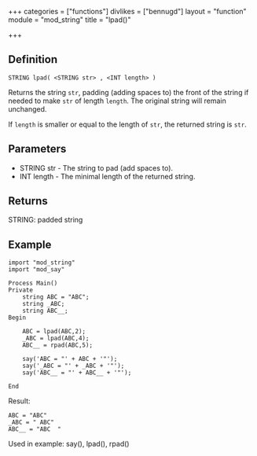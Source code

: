 +++
categories = ["functions"]
divlikes = ["bennugd"]
layout = "function"
module = "mod_string"
title = "lpad()"

+++

## Definition

    STRING lpad( <STRING str> , <INT length> )

Returns the string `str`, padding (adding spaces to) the front of the string if needed to make `str` of length `length`. The original string will remain unchanged.

If `length` is smaller or equal to the length of `str`, the returned string is `str`.

## Parameters

- STRING str  - The string to pad (add spaces to).
- INT length  - The minimal length of the returned string.

## Returns

STRING: padded string

## Example

```
import "mod_string"
import "mod_say"

Process Main()
Private
    string ABC = "ABC";
    string _ABC;
    string ABC__;
Begin

    ABC = lpad(ABC,2);
    _ABC = lpad(ABC,4);
    ABC__ = rpad(ABC,5);

    say('ABC = "' + ABC + '"');
    say('_ABC = "' + _ABC + '"');
    say('ABC__ = "' + ABC__ + '"');

End
```

Result:

```
ABC = "ABC"
_ABC = " ABC"
ABC__ = "ABC  "
```

Used in example: say(), lpad(), rpad()
